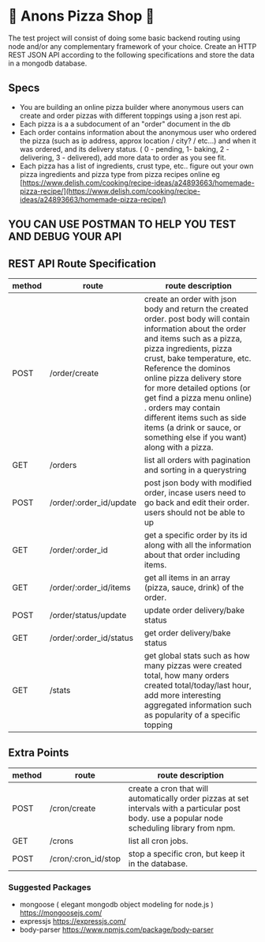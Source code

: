 # 🍕 Anons Pizza Shop 🍕
The test project will consist of doing some basic backend routing using node and/or any complementary framework of your choice. Create an HTTP REST JSON API according to the following specifications and store the data in a mongodb database.

## Specs  
- You are building an online pizza builder where anonymous users can create and order pizzas with different toppings using a json rest api.
- Each pizza is a a subdocument of an "order" document in the db 
- Each order contains  information about the anonymous user who ordered the pizza (such as ip address, approx location / city? / etc...) and when it was ordered, and its delivery status. ( 0 - pending, 1- baking, 2 - delivering, 3 - delivered), add more data to order as you see fit.
- Each pizza has a list of ingredients, crust type, etc.. figure out your own pizza ingredients and pizza type from pizza recipes online eg [https://www.delish.com/cooking/recipe-ideas/a24893663/homemade-pizza-recipe/](https://www.delish.com/cooking/recipe-ideas/a24893663/homemade-pizza-recipe/)

**YOU CAN USE POSTMAN TO HELP YOU TEST AND DEBUG YOUR API**
---
## REST API Route Specification

| method | route | route description |
|--|--|--|
|POST | /order/create | create an order with json body and return the created order. post body will contain information about the order and items such as a pizza, pizza ingredients, pizza crust, bake temperature, etc. Reference the dominos online pizza delivery store for more detailed options (or get find a pizza menu online) . orders may contain different items such as side items (a drink or sauce, or something else if you want) along with a pizza.  |
|GET| /orders | list all orders with pagination and sorting in a querystring |
|POST| /order/:order_id/update | post json body with modified order, incase users need to go back and edit their order. users should not be able to up |
|GET| /order/:order_id | get a specific order by its id along with all the information about that order including items.
|GET| /order/:order_id/items|get all items in an array (pizza, sauce, drink) of the order.
|POST| /order/status/update|update order delivery/bake status
|GET| /order/:order_id/status|get order delivery/bake status
|GET| /stats | get global stats such as how many pizzas were created total, how many orders created total/today/last hour, add more interesting aggregated information such as popularity of a specific topping

## Extra Points
| method | route | route description |
|--|--|--|
|POST| /cron/create | create a cron that will automatically order pizzas at set intervals with a particular post body. use a popular node scheduling library from npm.
|GET|/crons|list all cron jobs.
|POST|/cron/:cron_id/stop| stop a specific cron, but keep it in the database.


### Suggested Packages
- mongoose ( elegant mongodb object modeling for node.js ) https://mongoosejs.com/
- expressjs https://expressjs.com/
- body-parser https://www.npmjs.com/package/body-parser
